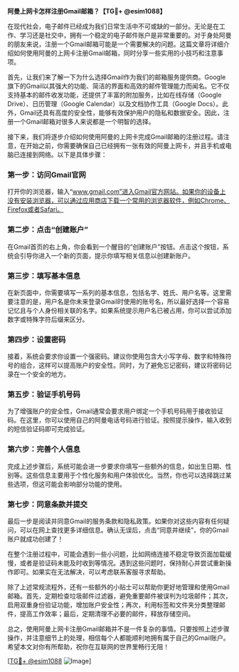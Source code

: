 **阿曼上网卡怎样注册Gmail邮箱？【TG💪+ @esim1088】**

在现代社会，电子邮件已经成为我们日常生活中不可或缺的一部分。无论是在工作、学习还是社交中，拥有一个稳定的电子邮件账户是非常重要的。对于身处阿曼的朋友来说，注册一个Gmail邮箱可能是一个需要解决的问题。这篇文章将详细介绍如何使用阿曼的上网卡注册Gmail邮箱，同时分享一些实用的小技巧和注意事项。

首先，让我们来了解一下为什么选择Gmail作为我们的邮箱服务提供商。Google旗下的Gmail以其强大的功能、简洁的界面和高效的邮件管理能力而闻名。它不仅支持基本的邮件收发功能，还提供了丰富的附加服务，比如在线存储（Google Drive）、日历管理（Google Calendar）以及文档协作工具（Google Docs）。此外，Gmail还具有高度的安全性，能够有效保护用户的隐私和数据安全。因此，注册一个Gmail邮箱对很多人来说都是一个明智的选择。

接下来，我们将逐步介绍如何使用阿曼的上网卡完成Gmail邮箱的注册过程。请注意，在开始之前，你需要确保自己已经拥有一张有效的阿曼上网卡，并且手机或电脑已连接到网络。以下是具体步骤：

### 第一步：访问Gmail官网
打开你的浏览器，输入“www.gmail.com”进入Gmail官方网站。如果你的设备上没有安装浏览器，可以通过应用商店下载一个常用的浏览器软件，例如Chrome、Firefox或者Safari。

### 第二步：点击“创建账户”
在Gmail首页的右上角，你会看到一个醒目的“创建账户”按钮。点击这个按钮，系统会引导你进入一个新的页面，提示你填写相关信息以创建新账户。

### 第三步：填写基本信息
在新页面中，你需要填写一系列的基本信息，包括名字、姓氏、用户名等。这里需要注意的是，用户名是你未来登录Gmail时使用的账号名，所以最好选择一个容易记忆且与个人身份相关联的名字。如果系统提示用户名已被占用，你可以尝试添加数字或特殊字符后缀来区分。

### 第四步：设置密码
接着，系统会要求你设置一个强密码。建议你使用包含大小写字母、数字和特殊符号的组合，这样可以提高账户的安全性。同时，为了避免忘记密码，建议将密码记录在一个安全的地方。

### 第五步：验证手机号码
为了增强账户的安全性，Gmail通常会要求用户绑定一个手机号码用于接收验证码。在这里，你可以使用自己的阿曼电话号码进行验证。按照提示操作，输入收到的短信验证码即可完成验证。

### 第六步：完善个人信息
完成上述步骤后，系统可能会进一步要求你填写一些额外的信息，如出生日期、性别等。这些信息主要用于个性化服务和用户体验优化。当然，你也可以选择跳过某些选项，但这可能会影响部分功能的使用。

### 第七步：同意条款并提交
最后一步是阅读并同意Gmail的服务条款和隐私政策。如果你对这些内容有任何疑问，可以在网上查找更多详细信息。确认无误后，点击“同意并继续”，你的Gmail账户就成功创建了！

在整个注册过程中，可能会遇到一些小问题，比如网络连接不稳定导致页面加载缓慢，或者是验证码未能及时收到等情况。遇到这些问题时，保持耐心并尝试重新操作即可。如果实在无法解决，可以考虑联系客服寻求帮助。

除了上述常规流程外，还有一些额外的小贴士可以帮助你更好地管理和使用Gmail邮箱。首先，定期检查垃圾邮件过滤器，避免重要邮件被误判为垃圾邮件；其次，启用双重身份验证功能，增加账户安全性；再次，利用标签和文件夹分类整理邮件，提高工作效率；最后，定期清理不必要的邮件，释放存储空间。

总之，使用阿曼上网卡注册Gmail邮箱并不是一件复杂的事情。只要按照上述步骤操作，并注意细节上的处理，相信每个人都能顺利地拥有属于自己的Gmail账户。希望本文对你有所帮助，祝你在互联网的世界里畅行无阻！

[[TG💪+ @esim1088](https://t.me/s/esim1088) ![Image](https://i.postimg.cc/4NQfJmqS/Snipaste-2025-05-13-00-14-12.png)]